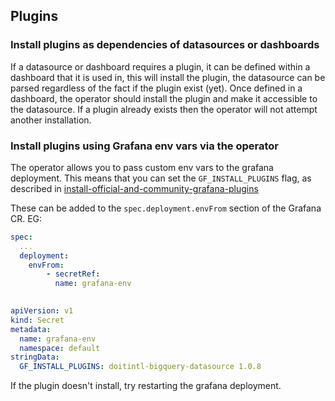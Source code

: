 ## Plugins

### Install plugins as dependencies of datasources or dashboards

If a datasource or dashboard requires a plugin, it can be defined within a dashboard that it is used in, this will
install the plugin, the datasource can be parsed regardless of the fact if the plugin exist (yet). Once defined in a
dashboard, the operator should install the plugin and make it accessible to the datasource.
If a plugin already exists then the operator will not attempt another installation.

### Install plugins using Grafana env vars via the operator

The operator allows you to pass custom env vars to the grafana deployment. This means that you can set
the `GF_INSTALL_PLUGINS` flag, as described
in [install-official-and-community-grafana-plugins](https://grafana.com/docs/grafana/latest/installation/docker/#install-official-and-community-grafana-plugins)

These can be added to the `spec.deployment.envFrom` section of the Grafana CR. EG:

```yaml
spec:
  ...
  deployment:
    envFrom:
        - secretRef:
          name: grafana-env
        
```

```yaml
apiVersion: v1
kind: Secret
metadata:
  name: grafana-env
  namespace: default
stringData:
  GF_INSTALL_PLUGINS: doitintl-bigquery-datasource 1.0.8
```

If the plugin doesn't install, try restarting the grafana deployment.